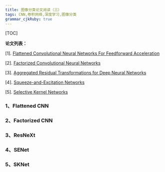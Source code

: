 ```yaml
---
title: 图像分类论文阅读（三）
tags: CNN,卷积网络,深度学习,图像分类
grammar_cjkRuby: true
---
```


[TOC]

**论文列表：**

[1]. [Flattened Convolutional Neural Networks For Feedforward Acceleration](https://arxiv.org/pdf/1412.5474.pdf)

[2]. [Factorized Convolutional Neural Networks](https://arxiv.org/pdf/1608.04337v1.pdf)

[3]. [Aggregated Residual Transformations for Deep Neural Networks](https://arxiv.org/abs/1611.05431)

[4]. [Squeeze-and-Excitation Networks](https://arxiv.org/abs/1709.01507)

[5]. [Selective Kernel Networks](https://arxiv.org/abs/1903.06586)


### 1、Flattened CNN


### 2、Factorized CNN


### 3、ResNeXt


### 4、SENet

### 5、SKNet